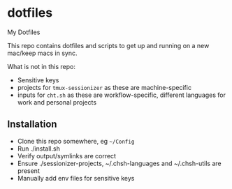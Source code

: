 # dotfiles

My Dotfiles

This repo contains dotfiles and scripts to get up and running on a new mac/keep macs in sync.

What is not in this repo:
- Sensitive keys
- projects for `tmux-sessionizer` as these are machine-specific
- inputs for `cht.sh` as these are workflow-specific, different languages for work and personal projects

## Installation

- Clone this repo somewhere, eg `~/Config`
- Run ./install.sh
- Verify output/symlinks are correct
- Ensure ./sessionizer-projects, ~/.chsh-languages and ~/.chsh-utils are present
- Manually add env files for sensitive keys
